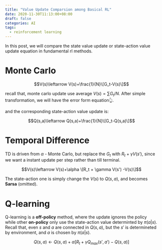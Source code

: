 ```yaml
---
title: "Value Update Comparsion among Basical RL"
date: 2020-11-30T11:13:00+08:00
draft: false
categories: AI
tags:
  - reinforcement learning
---
```


In this post, we will compare the state value update or state-action value update equation in fundamental rl methods.

# Monte Carlo

$$V(s)\leftarrow V(s)+\frac{1}{N}\[G_t-V(s)\]$$

recall that, monte carlo update use average $V(s)=\sum G_t/N$. After simple transformation, we will have the error form equation:point_up_2:.

and the corresponding state-action value update is:

$$Q(s,a)\leftarrow Q(s,a)+\frac{1}{N}\[G_t-Q(s,a)\]$$

# Temporal Difference

TD is driven from $\alpha$ - Monte Carlo, but replace the $G_t$ with $R_t+\gamma V(s')$, since we want a instant update per step rather than till terminal.

$$V(s)\leftarrow V(s)+\alpha \[R_t + \gamma V(s') -V(s)\]$$

The state-action one is simply change the $V(s)$ to $Q(s,a)$, and becomes **Sarsa** (omitted).

# Q-learning

Q-learning is a **off-policy** method, where the update ignores the policy while other **on-policy** only use the state-action value determinted by $\pi(a|s)$. Recall that, even $s$ and $a$ are connected in $Q(s,a)$, but the $s'$ is determineted by environment, and $a$ is chosen by $\pi(a|s)$.

$$Q(s,a)\leftarrow Q(s,a)+\alpha[R_t+\gamma Q_{max}(s',a')-Q(s,a)]$$

